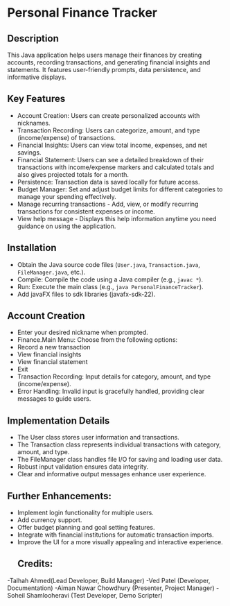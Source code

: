 # Personal Finance Tracker
## Description
This Java application helps users manage their finances by creating accounts, recording transactions, and generating financial insights and statements. It features user-friendly prompts, data persistence, and informative displays.

## Key Features
- Account Creation: Users can create personalized accounts with nicknames.
- Transaction Recording: Users can categorize, amount, and type (income/expense) of transactions.
- Financial Insights: Users can view total income, expenses, and net savings.
- Financial Statement: Users can see a detailed breakdown of their transactions with income/expense markers and calculated totals and also gives projected totals for a month.
- Persistence: Transaction data is saved locally for future access.
- Budget Manager: Set and adjust budget limits for different categories to manage your spending effectively.
- Manage recurring transactions - Add, view, or modify recurring transactions for consistent expenses or income.
- View help message - Displays this help information anytime you need guidance on using the application.

## Installation
- Obtain the Java source code files (`User.java`, `Transaction.java`, `FileManager.java`, etc.).
- Compile: Compile the code using a Java compiler (e.g., `javac *`).
- Run: Execute the main class (e.g., `java PersonalFinanceTracker`).
- Add javaFX files to sdk libraries (javafx-sdk-22).
 
## Account Creation
- Enter your desired nickname when prompted.
- Finance.Main Menu: Choose from the following options:
- Record a new transaction
- View financial insights
- View financial statement
- Exit
- Transaction Recording: Input details for category, amount, and type (income/expense).
- Error Handling: Invalid input is gracefully handled, providing clear messages to guide users.

## Implementation Details
- The User class stores user information and transactions.
- The Transaction class represents individual transactions with category, amount, and type.
- The FileManager class handles file I/O for saving and loading user data.
- Robust input validation ensures data integrity.
- Clear and informative output messages enhance user experience.
## Further Enhancements:

- Implement login functionality for multiple users.
- Add currency support.
- Offer budget planning and goal setting features.
- Integrate with financial institutions for automatic transaction imports.
- Improve the UI for a more visually appealing and interactive experience.
  ## Credits:
-Talhah Ahmed(Lead Developer, Build Manager)
-Ved Patel (Developer, Documentation)
-Aiman Nawar Chowdhury (Presenter, Project Manager)
-Soheil Shamlooheravi (Test Developer, Demo Scripter)
